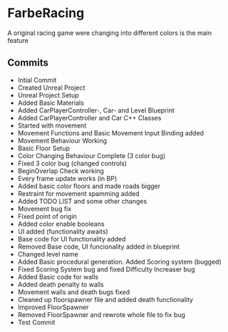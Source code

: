 # FarbeRacing
A original racing game were changing into different colors is the main feature

## Commits
* Intial Commit
* Created Unreal Project
* Unreal Project Setup
* Added Basic Materials
* Added CarPlayerController-, Car- and Level Blueprint
* Added CarPlayerController and Car C++ Classes
* Started with movement
* Movement Functions and Basic Movement Input Binding added
* Movement Behaviour Working
* Basic Floor Setup
* Color Changing Behaviour Complete (3 color bug)
* Fixed 3 color bug (changed controls)
* BeginOverlap Check working
* Every frame update works (in BP)
* Added basic color floors and made roads bigger
* Restraint for movement spamming added
* Added TODO LIST and some other changes
* Movement bug fix
* Fixed point of origin
* Added color enable booleans
* UI added (functionality awaits)
* Base code for UI functionality added
* Removed Base code, UI funcionality added in blueprint
* Changed level name
* Added Basic procedural generation. Added Scoring system (bugged)
* Fixed Scoring System bug and fixed Difficulty Increaser bug
* Added Basic code for walls
* Added death penalty to walls
* Movement walls and death bugs fixed
* Cleaned up floorspawner file and added death functionality
* Improved FloorSpawner
* Removed FloorSpawner and rewrote whole file to fix bug
* Test Commit